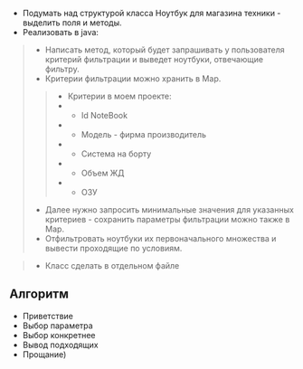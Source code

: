 - Подумать над структурой класса Ноутбук для магазина техники - выделить поля и методы.
- Реализовать в java:
> - Написать метод, который будет запрашивать у пользователя критерий фильтрации и выведет ноутбуки, отвечающие фильтру. 
> - Критерии фильтрации можно хранить в Map.
>> - Критерии в моем проекте:
>> - - Id NoteBook
>> - - Модель - фирма производитель
>> - - Система на борту
>> - -  Объем ЖД
>> - - ОЗУ
> - Далее нужно запросить минимальные значения для указанных критериев - сохранить параметры фильтрации можно также в Map.
> - Отфильтровать ноутбуки их первоначального множества и вывести проходящие по условиям.

> - Класс сделать в отдельном файле
## Алгоритм
- Приветствие
- Выбор параметра
- Выбор конкретнее
- Вывод подходящих
- Прощание)
